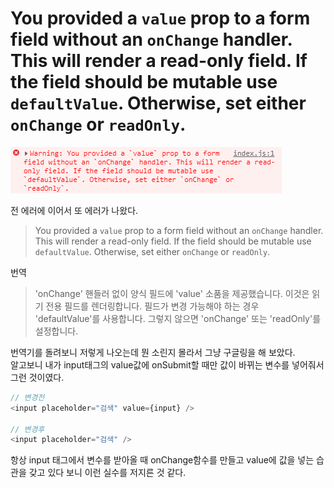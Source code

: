 # You provided a `value` prop to a form field without an `onChange` handler. This will render a read-only field. If the field should be mutable use `defaultValue`. Otherwise, set either `onChange` or `readOnly`.


![YouProvidedA](./img/YouProvidedA.png)

전 에러에 이어서 또 에러가 나왔다.

> You provided a `value` prop to a form field without an `onChange` handler. This will render a read-only field. If the field should be mutable use `defaultValue`. Otherwise, set either `onChange` or `readOnly`.

번역
> 'onChange' 핸들러 없이 양식 필드에 'value' 소품을 제공했습니다. 이것은 읽기 전용 필드를 렌더링합니다. 필드가 변경 가능해야 하는 경우 'defaultValue'를 사용합니다. 그렇지 않으면 'onChange' 또는 'readOnly'를 설정합니다.

번역기를 돌려보니 저렇게 나오는데 뭔 소린지 몰라서 그냥 구글링을 해 보았다.<br>
알고보니 내가 input태그의 value값에 onSubmit할 때만 값이 바뀌는 변수를 넣어줘서 그런 것이였다.

```js
// 변경전
<input placeholder="검색" value={input} />

// 변경후
<input placeholder="검색" />
```

항상 input 태그에서 변수를 받아올 때 onChange함수를 만들고 value에 값을 넣는 습관을 갖고 있다 보니 이런 실수를 저지른 것 같다.